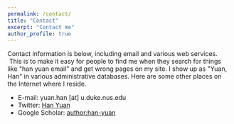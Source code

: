 ```yaml
---
permalink: /contact/
title: "Contact"
excerpt: "Contact me"
author_profile: true
---
```

Contact information is below, including email and various web services.  This is to make it easy for people to find me when they search for things like "han yuan email" and get wrong pages on my site. I show up as "Yuan, Han" in various administrative databases. Here are some other places on the Internet where I reside.

* E-mail: yuan.han [at] u.duke.nus.edu
* Twitter: [Han Yuan](https://twitter.com/hyuan1998)
* Google Scholar: [author:han-yuan](https://scholar.google.com/citations?user=MKjp730AAAAJ&hl=zh-CN)

